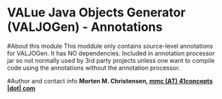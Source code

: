 VALue Java Objects Generator (VALJOGen) - Annotations
=====================================================

#About this module
This moddule only contains source-level annotations for VALJOGen. It has NO dependencies. Included in annotation processor jar so not normally used by 3rd party projects
unless one want to compile code using the annotations without the annotation processor.

#Author and contact info
**Morten M. Christensen, [mmc (AT) 41concepts |dot| com](http://www.41concepts.com)**